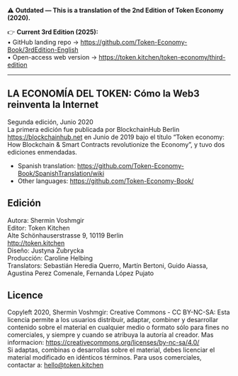 ⚠️ **Outdated — This is a translation of the 2nd Edition of Token Economy (2020).**

👉 **Current 3rd Edition (2025):**  
• GitHub landing repo → <https://github.com/Token-Economy-Book/3rdEdition-English>  
• Open-access web version → <https://token.kitchen/token-economy/third-edition>

----

## LA ECONOMÍA DEL TOKEN: Cómo la Web3 reinventa la Internet <br>
Segunda edición, Junio 2020 <br>
La primera edición fue publicada por BlockchainHub Berlin https://blockchainhub.net en Junio de 2019 bajo el título “Token economy: How Blockchain & Smart Contracts revolutionize the Economy”, y tuvo dos ediciones enmendadas.<br>

* Spanish translation: https://github.com/Token-Economy-Book/SpanishTranslation/wiki
* Other languages: https://github.com/Token-Economy-Book/

## Edición
Autora: Shermin Voshmgir <br>
Editor: Token Kitchen  <br>
Alte Schönhauserstrasse 9, 10119 Berlin  <br>
http://token.kitchen <br>
Diseño: Justyna Zubrycka  <br>
Producción: Caroline Helbing <br>
Translators: Sebastián Heredia Querro, Martín Bertoni, Guido Aiassa, Agustina Perez Comenale, Fernanda López Pujato

## Licence
Copyleft 2020, Shermin Voshmgir: Creative Commons - CC BY-NC-SA: Esta licencia permite a los usuarios distribuir, adaptar, combiner y desarrollar contenido sobre el material en cualquier medio o formato sólo para fines no comerciales, y siempre y cuando se atribuya la autoría al creador. 
Mas informacion: https://creativecommons.org/licenses/by-nc-sa/4.0/ <br>
Si adaptas, combinas o desarrollas sobre el material, debes licenciar el material modificado en idénticos términos. Para usos comerciales, contactar a: hello@token.kitchen
